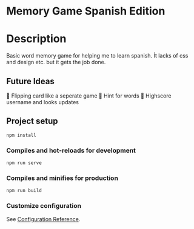 # Memory Game Spanish Edition
# Description

Basic word memory game for helping me to learn spanish. İt lacks of css and design etc. but it gets the job done.

## Future Ideas 
📌 Flipping card like a seperate game 
📌 Hint for words 
📌 Highscore username and looks updates 
## Project setup
```
npm install
```

### Compiles and hot-reloads for development
```
npm run serve
```

### Compiles and minifies for production
```
npm run build
```

### Customize configuration
See [Configuration Reference](https://cli.vuejs.org/config/).
